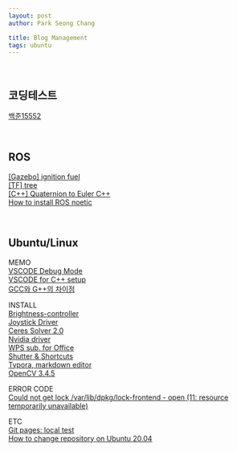 ```yaml
---
layout: post
author: Park Seong Chang

title: Blog Management
tags: ubuntu
---
```

<br/>

## 코딩테스트
[백준15552](/posts/blog/code_test/2022-01-25-baekjoon_15552.html)

<br/>

## ROS
[[Gazebo] ignition fuel](/posts/blog/ros/2022-01-21-gazebo-ignition.html) <br/>
[[TF] tree](/posts/blog/ros/2022-01-21-ros-tf.html) <br/>
[[C++] Quaternion to Euler C++](/posts/blog/ros/2022-01-18-quat-to-euler.html) <br/>
[How to install ROS noetic](/posts/blog/ros/2022-01-11-install_noetic.html)

<br/>

## Ubuntu/Linux
MEMO <br/>
[VSCODE Debug Mode](/posts/blog/ubuntu/2022-01-22-vscode-debug.html) <br/>
[VSCODE for C++ setup](/posts/blog/ubuntu/2022-01-19-vscode-setup-linux.html) <br/>
[GCC와 G++의 차이점](/posts/blog/ubuntu/2022-01-19-gcc-g++.html)


INSTALL <br/>
[Brightness-controller](/posts/blog/ubuntu/2022-01-22-brightness-controller.html) <br/>
[Joystick Driver](/posts/blog/ubuntu/2022-01-21-joystick-driver.html) <br/>
[Ceres Solver 2.0](/posts/blog/ubuntu/2022-01-18-install-ceres.html) <br/>
[Nvidia driver](/posts/blog/ubuntu/2022-01-17-install-nvidia-driver.html) <br/>
[WPS sub. for Office](/posts/blog/ubuntu/2022-01-13-install-wps.html) <br/>
[Shutter & Shortcuts](/posts/blog/ubuntu/2022-01-12-install-shutter.html) <br/>
[Typora, markdown editor](/posts/blog/ubuntu/2022-01-12-install-typora.html) <br/>
[OpenCV 3.4.5](/posts/blog/ubuntu/2022-01-11-install_opencv_3_4_5.html) <br/>

ERROR CODE <br/>
[Could not get lock /var/lib/dpkg/lock-frontend - open (11: resource temporarily unavailable)](/posts/blog/ubuntu/2022-01-11-error_apt_update.html) <br/>

ETC <br/>
[Git pages: local test](/posts/blog/ubuntu/2022-01-12-git-page-local-test.html) <br/>
[How to change repository on Ubuntu 20.04](/posts/blog/ubuntu/2022-01-11-change_repo.html) <br/>
